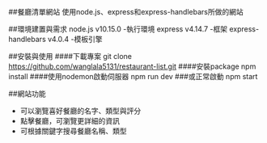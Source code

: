##餐廳清單網站
使用node.js、express和express-handlebars所做的網站

##環境建置與需求
node.js v10.15.0 -執行環境
express v4.14.7 -框架
express-handlebars v4.0.4 -模板引擎

##安裝與使用
####下載專案
    git clone https://github.com/wanglala5131/restaurant-list.git
####安裝package
    npm install
####使用nodemon啟動伺服器
    npm run dev
###或正常啟動
    npm start

##網站功能
* 可以瀏覽喜好餐廳的名字、類型與評分
* 點擊餐廳，可瀏覽更詳細的資訊
* 可根據關鍵字搜尋餐廳名稱、類型

